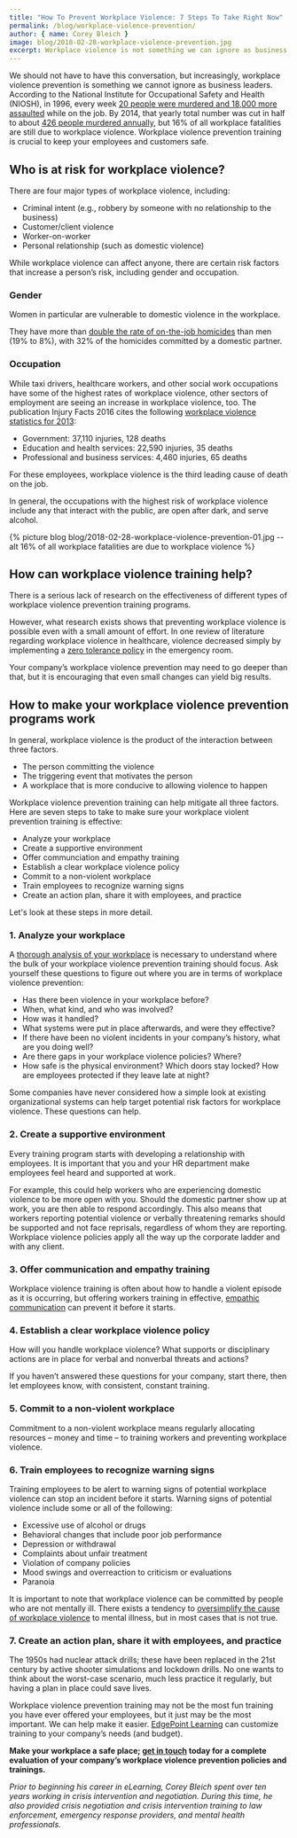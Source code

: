 ```yaml
---
title: "How To Prevent Workplace Violence: 7 Steps To Take Right Now"
permalink: /blog/workplace-violence-prevention/
author: { name: Corey Bleich }
image: blog/2018-02-28-workplace-violence-prevention.jpg
excerpt: Workplace violence is not something we can ignore as business leaders. Here are steps you can take right now to prevent violent incidents in the future.
---
```


We should not have to have this conversation, but increasingly, workplace violence prevention is something we cannot ignore as business leaders. According to the National Institute for Occupational Safety and Health (NIOSH), in 1996, every week [20 people were murdered and 18,000 more assaulted](https://www.ncjrs.gov/App/abstractdb/AbstractDBDetails.aspx?id=163791) while on the job. By 2014, that yearly total number was cut in half to about [426 people murdered annually](https://www.bls.gov/iif/oshwc/cfoi/cfch0013.pdf), but 16% of all workplace fatalities are still due to workplace violence. Workplace violence prevention training is crucial to keep your employees and customers safe.

## Who is at risk for workplace violence?

There are four major types of workplace violence, including:

*  Criminal intent (e.g., robbery by someone with no relationship to the business)
*  Customer/client violence
*  Worker-on-worker
*  Personal relationship (such as domestic violence)

While workplace violence can affect anyone, there are certain risk factors that increase a person’s risk, including gender and occupation.

### Gender

Women in particular are vulnerable to domestic violence in the workplace.

They have more than [double the rate of on-the-job homicides](https://www.bls.gov/iif/oshwc/cfoi/cfch0013.pdf) than men (19% to 8%), with 32% of the homicides committed by a domestic partner.

### Occupation

While taxi drivers, healthcare workers, and other social work occupations have some of the highest rates of workplace violence, other sectors of employment are seeing an increase in workplace violence, too. The publication Injury Facts 2016 cites the following [workplace violence statistics for 2013](http://www.nsc.org/Membership%20Site%20Document%20Library/2015%20Injury%20Facts/NSC_InjuryFacts2015Ed.pdf):

*  Government: 37,110 injuries, 128 deaths
*  Education and health services: 22,590 injuries, 35 deaths
*  Professional and business services: 4,460 injuries, 65 deaths

For these employees, workplace violence is the third leading cause of death on the job.

In general, the occupations with the highest risk of workplace violence include any that interact with the public, are open after dark, and serve alcohol.

{% picture blog blog/2018-02-28-workplace-violence-prevention-01.jpg --alt 16% of all workplace fatalities are due to workplace violence %}

## How can workplace violence training help?

There is a serious lack of research on the effectiveness of different types of workplace violence prevention training programs.

However, what research exists shows that preventing workplace violence is possible even with a small amount of effort. In one review of literature regarding workplace violence in healthcare, violence decreased simply by implementing a [zero tolerance policy](https://pdfs.semanticscholar.org/7733/f6e7d378ae23690372cde9b8c69484d275de.pdf) in the emergency room.

Your company’s workplace violence prevention may need to go deeper than that, but it is encouraging that even small changes can yield big results.

## How to make your workplace violence prevention programs work

In general, workplace violence is the product of the interaction between three factors.

*  The person committing the violence
*  The triggering event that motivates the person
*  A workplace that is more conducive to allowing violence to happen

Workplace violence prevention training can help mitigate all three factors. Here are seven steps to take to make sure your workplace violent prevention training is effective:

* Analyze your workplace
* Create a supportive environment
* Offer communciation and empathy training 
* Establish a clear workplace violence policy
* Commit to a non-violent workplace
* Train employees to recognize warning signs
* Create an action plan, share it with employees, and practice

Let's look at these steps in more detail.

### 1. Analyze your workplace

A [thorough analysis of your workplace](https://www.osha.gov/Publications/osha3153.pdf) is necessary to understand where the bulk of your workplace violence prevention training should focus. Ask yourself these questions to figure out where you are in terms of workplace violence prevention:

*  Has there been violence in your workplace before?
*  When, what kind, and who was involved?
*  How was it handled?
*  What systems were put in place afterwards, and were they effective?
*  If there have been no violent incidents in your company’s history, what are you doing well?
*  Are there gaps in your workplace violence policies? Where?
*  How safe is the physical environment? Which doors stay locked? How are employees protected if they leave late at night?

Some companies have never considered how a simple look at existing organizational systems can help target potential risk factors for workplace violence. These questions can help.

### 2. Create a supportive environment

Every training program starts with developing a relationship with employees. It is important that you and your HR department make employees feel heard and supported at work. 

For example, this could help workers who are experiencing domestic violence to be more open with you. Should the domestic partner show up at work, you are then able to respond accordingly. This also means that workers reporting potential violence or verbally threatening remarks should be supported and not face reprisals, regardless of whom they are reporting. Workplace violence policies apply all the way up the corporate ladder and with any client. 

### 3. Offer communication and empathy training

Workplace violence training is often about how to handle a violent episode as it is occurring, but offering workers training in effective, [empathic communication](/blog/train-for-soft-skills/) can prevent it before it starts.

### 4. Establish a clear workplace violence policy

How will you handle workplace violence? What supports or disciplinary actions are in place for verbal and nonverbal threats and actions?

If you haven’t answered these questions for your company, start there, then let employees know, with consistent, constant training.

### 5. Commit to a non-violent workplace

Commitment to a non-violent workplace means regularly allocating resources – money and time – to training workers and preventing workplace violence.

### 6. Train employees to recognize warning signs

Training employees to be alert to warning signs of potential workplace violence can stop an incident before it starts. Warning signs of potential violence include some or all of the following:

*  Excessive use of alcohol or drugs 
*  Behavioral changes that include poor job performance
*  Depression or withdrawal
*  Complaints about unfair treatment
*  Violation of company policies
*  Mood swings and overreaction to criticism or evaluations
*  Paranoia

It is important to note that workplace violence can be committed by people who are not mentally ill. There exists a tendency to [oversimplify the cause of workplace violence](http://workplacementalhealth.org/Mental-Health-Topics/Violence-in-the-Workplace) to mental illness, but in most cases that is not true.

### 7. Create an action plan, share it with employees, and practice

The 1950s had nuclear attack drills; these have been replaced in the 21st century by active shooter simulations and lockdown drills. No one wants to think about the worst-case scenario, much less practice it regularly, but having a plan in place could save lives.

Workplace violence prevention training may not be the most fun training you have ever offered your employees, but it just may be the most important. We can help make it easier. [EdgePoint Learning](/) can customize training to your company’s needs (and budget).

<strong>Make your workplace a safe place; [get in touch](/contact/) today for a complete evaluation of your company’s workplace violence prevention policies and trainings.</strong>

<em>Prior to beginning his career in eLearning, Corey Bleich spent over ten years working in crisis intervention and negotiation. During this time, he also provided crisis negotiation and crisis intervention training to law enforcement, emergency response providers, and mental health professionals.</em>
